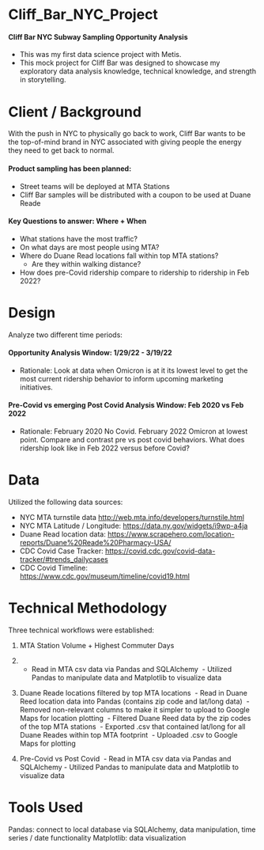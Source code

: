 # Cliff_Bar_NYC_Project
#### Cliff Bar NYC Subway Sampling Opportunity Analysis
- This was my first data science project with Metis. 
- This mock project for Cliff Bar was designed to showcase my exploratory data analysis knowledge, technical knowledge, and strength in storytelling. 


# Client / Background
With the push in NYC to physically go back to work, Cliff Bar wants to be the top-of-mind brand in NYC associated with giving people the energy they need to get back to normal. 

#### Product sampling has been planned:
- Street teams will be deployed at MTA Stations
- Cliff Bar samples will be distributed with a coupon to be used at Duane Reade

#### Key Questions to answer: Where + When 
- What stations have the most traffic? 
- On what days are most people using MTA?  
- Where do Duane Read locations fall within top MTA stations?
	- Are they within walking distance?
- How does pre-Covid ridership compare to ridership to ridership in Feb 2022?

# Design
Analyze two different time periods:
#### Opportunity Analysis Window: 1/29/22 - 3/19/22
- Rationale: Look at data when Omicron is at it its lowest level to get the most current ridership behavior to inform upcoming marketing initiatives.

#### Pre-Covid vs emerging Post Covid Analysis Window: Feb 2020 vs Feb 2022 
- Rationale: February 2020 No Covid.  February 2022 Omicron at lowest point. Compare and contrast pre vs post covid behaviors. What does ridership look like in Feb 2022 versus before Covid? 

# Data
Utilized the following data sources: 
- NYC MTA turnstile data http://web.mta.info/developers/turnstile.html 
- NYC MTA Latitude / Longitude: https://data.ny.gov/widgets/i9wp-a4ja 
- Duane Read location data: https://www.scrapehero.com/location-reports/Duane%20Reade%20Pharmacy-USA/  
- CDC Covid Case Tracker: https://covid.cdc.gov/covid-data-tracker/#trends_dailycases 
- CDC Covid Timeline: https://www.cdc.gov/museum/timeline/covid19.html

# Technical Methodology
Three technical workflows were established:

1. MTA Station Volume + Highest Commuter Days 
2. - Read in MTA csv data via Pandas and SQLAlchemy 	- Utilized Pandas to manipulate data and Matplotlib to visualize data 
3. Duane Reade locations filtered by top MTA locations 	- Read in Duane Reed location data into Pandas 
	   (contains zip code and lat/long data) 	- Removed non-relevant columns to make it simpler to upload to 
	  Google Maps for location plotting 	- Filtered Duane Reed data by the zip codes of the top MTA stations 	- Exported .csv that contained lat/long for all Duane Reades within top MTA 			  footprint 	- Uploaded .csv to Google Maps for plotting

3. Pre-Covid vs Post Covid  - Read in MTA csv data via Pandas and SQLAlchemy - Utilized Pandas to manipulate data and Matplotlib to visualize data




# Tools Used
Pandas: connect to local database via SQLAlchemy, data manipulation, time series / date functionality
Matplotlib: data visualization
